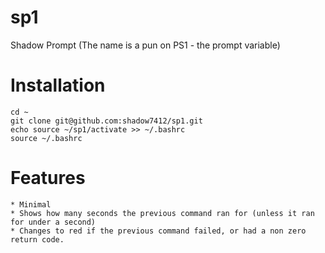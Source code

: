 sp1
===

Shadow Prompt (The name is a pun on PS1 - the prompt variable)


Installation
============

    cd ~
    git clone git@github.com:shadow7412/sp1.git
    echo source ~/sp1/activate >> ~/.bashrc
    source ~/.bashrc

Features
========

    * Minimal
    * Shows how many seconds the previous command ran for (unless it ran for under a second)
    * Changes to red if the previous command failed, or had a non zero return code.
